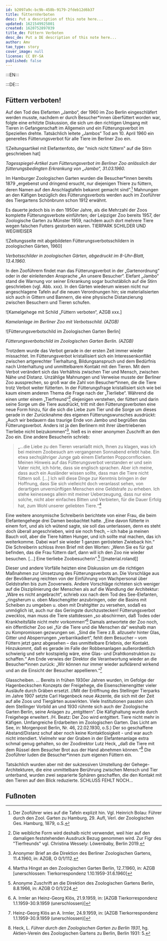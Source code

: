 ```yaml
---
id: b2097a9c-bc9b-458b-9179-2fdeb12d6b37
title: fütternVerboten
desc: Put a description of this note here...
updated: 1621549925801
created: 1620752897039
title_de: Füttern Verboten
desc_de: Put a DE description of this note here...
author: Amv
tao_type: story
cover_image: null
license: CC BY-SA
published: false
---
```



:::EN:::


:::DE:::

## Füttern verboten!

Auf den Tod des Elefanten „Jambo“, der 1960 im Zoo Berlin eingeschläfert werden musste, nachdem er durch Besucher\*innen überfüttert worden war, folgte eine erhitzte Diskussion, die sich um den richtigen Umgang mit Tieren in Gefangenschaft im Allgemein und ein Fütterungsverbot im Speziellen drehte. Tatsächlich leitete „Jambos“ Tod am 10. April 1960 ein generelles Fütterungsverbot für alle Tiere im Berliner Zoo ein.

![Zeitungsartikel mit Elefantenfoto, der "mich nicht füttern" auf die Stirn geschrieben hat]

_Tagesspiegel-Artikel zum Fütterungsverbot im Berliner Zoo anlässlich der fütterungsbedingten Erkrankung von „Jambo“, 31.03.1960._

Im Hamburger Zoologischen Garten wurden die Besucher\*innen bereits 1879 „ergebenst und dringend ersucht, nur diejenigen Thiere zu füttern, deren Namen auf den Anschlagtafeln bekannt gemacht sind“.[^FütternVerboten1] Mahnungen an den Käfigen bezüglich des Fütterungsverbots werden auch im Zooführer des Tiergartens Schönbrunn schon 1912 erwähnt. 

Es dauerte jedoch bis in den 1950er Jahre, als die Mehrzahl der Zoos komplette Fütterungsverbote einführten; der Leipziger Zoo bereits 1957, der Zoologische Garten zu Münster 1959, nachdem auch dort mehrere Tiere wegen falschen Futters gestorben waren. TIERPARK SCHILDER UND WEGWEISER

![Zeitungsseite mit abgebildeten Fütterungsverbotsschildern in zoologischen Gärten, 1960]

_Verbotsschilder in zoologischen Gärten, abgedruckt im 8-Uhr-Blatt, 13.4.1960._

In den Zooführern findet man das Fütterungsverbot in der „Gartenordnung“ oder in der einleitenden Ansprache „An unsere Besucher“. Elefant „Jambo“ stand die Warnung vor seiner Erkrankung sogar buchstäblich auf die Stirn geschrieben (vgl. Abb. xxx). In den Gärten wiederum wiesen nicht nur angeschlagene Tafeln auf die neuen Verordnungen hin; sie materialisierten sich auch in Gittern und Bannern, die eine physische Distanzierung zwischen Besuchern und Tieren schufen. 

![Kamelgehege mit Schild „Füttern verboten“, AZGB xxx.]

_Kamelanlage im Berliner Zoo mit Verbotsschild. (AZGB)_

![Fütterungsverbotschild im Zoologischen Garten Berlin]

_Fütterungsverbotschild im Zoologischen Garten Berlin. (AZGB)_

Trotzdem wurde das Verbot gerade in der ersten Zeit immer wieder missachtet. Im Fütterungsverbot kristallisiert sich ein Interessenkonflikt zwischen artgerechter Tierhaltung, Bildungsanspruch und dem Bedürfnis nach Unterhaltung und unmittelbarem Kontakt mit den Tieren. Mit dem Verbot verändert sich das Verhältnis zwischen Tier und Mensch, zwischen Nähe und Distanz. Unzählige Mahnungen und Verweise musste der Berliner Zoo aussprechen, so groß war die Zahl von Besucher*innen, die die Tiere trotz Verbot weiter fütterten. 
In der Fütterungsfrage kristallisiert sich wie bei kaum einem anderen Thema die Frage nach der „Tierliebe“. Während die einen unter einem „Tierfreund“[^FütternVerboten2] diejenigen verstehen, der füttert und darin seine Sorge um die Tiere ausdrückt, tritt mit den Fütterungsverboten eine neue Form hinzu, für die sich die Liebe zum Tier und die Sorge um dieses gerade in der Zurücknahme des eigenen Fütterungswunsches ausdrückt: „Auch wir bedauern das traurige Ende von Jambo und begrüßen das Fütterungsverbot. Anders ist ja den Berlinern mit ihrer übertriebenen Tierliebe nicht beizukommen“[^FütternVerboten3], hieß es in einer anonymen Zuschrift an den Zoo ein. Eine andere Besucherin schrieb:

>„…die Liebe zu den Tieren veranlaßt mich, Ihnen zu klagen, was ich bei meinem Zoobesuch am vergangenen Sonnabend erlebt habe. Ein etwa sechsjähriger Junge gab einem Elefanten Poppcornflocken. Meinen Hinweis auf das Fütterungsverbot verstanden er und sein Vater nicht, ich hörte, dass sie englisch sprachen. Aber ich meine, dass auch ein Ausländer wissen sollte, dass man die Tiere nicht füttern soll. […] Ich will diese Dinge zur Kenntnis bringen in der Hoffnung, dass Sie sich vielleicht doch veranlasst sehen, von derartigen unvernünftigen Menschen eine Geldstrafe zu erheben. Ich stehe keineswegs allein mit meiner Ueberzeugung, dass nur eine solche, nicht aber einfaches Bitten und Verbieten, für die Dauer Erfolg hat, zum Wohl unserer geliebten Tiere.“[^FütternVerboten4]

Eine weitere anonymische Schreiberin berichtete von einer Frau, die beim Elefantengehege drei Damen beobachtet hatte. „Eine davon fütterte in einem fort, und als ich wütend sagte, sie soll das unterlassen, denn es steht doch überall angeschrieben, wird sie noch frech, – ich habe ja meinen Bauch voll, aber die Tiere hätten Hunger, und ich sollte mal machen, das ich weiterkomme. Dabei warf sie wieder 1 ganzen gerösteten Zwieback hin.“ Die Schreiberin schloss ihren Brief mit den Worten: „Wenn Sie es für gut befinden, das die Frau füttern darf, dann will ich den Zoo nie wieder besuchen. […] Eine tierliebe Zoobesucherin".[^FütternVerboten5] [[material.roland]] 

Dieser und andere Vorfälle heizten eine Diskussion um die richtigen Maßnahmen zur Umsetzung des Fütterungsverbots an. Die Vorschläge aus der Bevölkerung reichten von der Einführung von Wachpersonal über Geldstrafen bis zum Zooverweis. Andere Vorschläge richteten sich weniger auf die Disziplinierung der Menschen als auf die Wandlung der Architektur: „Wäre es nicht angebracht“, schrieb xxx nach dem Tod des See-Elefanten, „ringsherum u. oben Maschengitter anzubringen, oder die Basins mit Scheiben zu umgeben u. oben mit Drahtgitter zu versehen, sodaß es unmöglich ist, auch nur das Geringste durchzustecken! Fütterungsverbot zwecklos, man muss die Tiere stattdessen „so abschirmen, daß Todes oder Krankheitsfälle nicht mehr vorkommen“[^FütternVerboten7] Damals antwortete der Zoo noch, ein öffentlicher Zoo sei „für die Tiere und die Menschen da“ weshalb man zu Kompromissen gezwungen sei. „Sind die Tiere z.B. allzusehr hinter Glas, Gitter und Absperrungen „verbarrikadiert“, fehlt dem Besucher – vom Füttern jetzt ganz abgesehen – das unmittelbare Erlebnis, der Kontakt. Hinzukommt, daß es gerade im Falle der Robbenanlagen außerordentlich schwierig und sehr kostspielig wäre, eine Glas- und Drahtkonstruktion zu schaffen.“ Am Ende verwies der Direktor die Verantwortung wieder an die Besucher*innen zurück: „Wir können nur immer wieder aufklärend wirkend und an die Einsicht der Besucher appellieren.“[^FütternVerboten8] 

Glasscheiben. ... Bereits in frühen 1930er Jahren wurden, im Gefolge der Hagenbeckschen Konzepts der Freigehege, die Eisenschienengitter vieler Ausläufe durch Gräben ersetzt. //Mit der Eröffnung des Stellinger Tierparks im Jahre 1907 setzte Carl Hagenbeck
neue Akzente, die sich mit der Zeit auf alle Zoos und Tiergärten auswirkten.
Viele Institutionen passten sich dem Stellinger Vorbild an und 1930 rühmte
sich auch der Zoologische Garten Berlin, seine Anlagen zu „entgittern“. Die
Käfighaltung wurde durch Freigehege erweitert. /H. Beatz: Der Zoo wird entgittert. Tiere nicht mehr in Käfigen. Umfangreiche Erdarbeiten im Zoologischen Garten. Das Licht am See, in: Morgenpost Berlin, Nr. 46, 22.02.1930, o.S.) 
Der so geschaffene Abstand/Distanz schuf aber noch keine Kontaktlosigkeit - und war auch nicht intendiert. Vielmehr war der Graben in der Elefantenanlage extra schmal genug gehalten, so der Zoodirektor Lutz Heck, „daß die Tiere mit dem Rüssel dem Besucher Brot aus der Hand abnehmen können.“[^FütternVerboten9]  Die Zooführer luden die Besucher*innen zum eigenen Füttern ein.

Tatsächlich wurden aber mit der sukzessiven Umstellung der Gehege-Architekturen, die eine unmittelbare Berührung zwischen Mensch und Tier unterband, wurden zwei separierte Sphären geschaffen, die den Kontakt mit den Tieren auf den Blick reduzierte.
SCHLUSS FEHLT NOCH…



## Fußnoten 
[^FütternVerboten1]: Der Zooführer wies auf die Tafeln explizit hin. Vgl. Heinrich Bolau: Führer durch den Zool. Garten zu Hamburg, 29. Aufl, Verl. der Zoologischen Ges. Hamburg, 1879, o.S.
[^FütternVerboten2]: Die weibliche Form wird deshalb nicht verwendet, weil hier auf den damaligen feststehenden Ausdruck Bezug genommen wird. Zur Figr des "Tierfreunds" vgl. Christina Wessely: Löwenbaby, Berlin 2019.
[^FütternVerboten3]: Anonymer Brief an die Direktion des Berliner Zoologischen Gartens, 11.4.1960, in: AZGB, O 0/1/112.
[^FütternVerboten4]: Martha Hingst an den Zoologischen Garten  Berlin, 12.7.1960, in: AZGB [unerschlossen: Tierkorrespondenz 1.10.1959-31.6.1960]
[^FütternVerboten5]: Anonyme Zuschrift an die Direktion des Zoologischen Gartens Berlin, 8.8.1966, in: AZGB O 0/1/224.
[^FütternVerboten6]: Zoologischer Garten Berlin an Herrn Schurpfeil, 27.10.1971, in: AZGB O 1/2/105.
[^FütternVerboten7]: A. Irmler an Heinz-Georg Klös, 21.9.1959, in: [AZGB Tierkorrespondenz 1.1.1959-30.9.1959 (unerschlossen)]
[^FütternVerboten8]: Heinz-Georg Klös an A. Irmler, 24.9.1959, in: [AZGB Tierkorrespondenz 1.1.1959-30.9.1959 (unerschlossen)]

[^FütternVerboten9]: Heck, L. _Führer durch den Zoologischen Garten zu Berlin 1931_, hg. Aktien-Verein des Zoologischen Gartens zu Berlin, Berlin 1931: 5.

